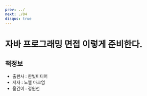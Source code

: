 ```yaml
---
prev: ../
next: ./04
disqus: true
---
```


# 자바 프로그래밍 면접 이렇게 준비한다.

## 책정보

- 출판사 : 한빛미디어
- 저자 : 노엘 마크엄
- 옮긴이 : 정원천
